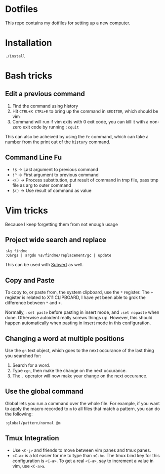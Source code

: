 # Dotfiles

This repo contains my dotfiles for setting up a new computer.

# Installation

`./install`

# Bash tricks

## Edit a previous command

1. Find the command using history
2. Hit `CTRL+X CTRL+E` to bring up the command in `$EDITOR`, which should be vim
3. Command will run if vim exits with 0 exit code, you can kill it with a non-zero
exit code by running `:cquit`

This can also be acheived by using the `fc` command, which can take a number from the
print out of the `history` command.

## Command Line Fu

* `!$` -> Last argument to previous command
* `!^` -> First argument to previous command
* `<()` -> Process substitution, put result of command in tmp file, pass tmp file as arg to outer command
* `$()` -> Use result of command as value

# Vim tricks

Because I keep forgetting them from not enough usage

## Project wide search and replace
```
:Ag findme
:Qargs | argdo %s/findme/replacement/gc | update
```

This can be used with [Subvert](https://github.com/tpope/vim-abolish#substitution) as well.

## Copy and Paste

To copy to, or paste from, the system clipboard, use the `*` register. The `+` register
is related to X11 CLIPBOARD, I have yet been able to grok the difference between `*` and
`+`.

Normally, `:set paste` before pasting in insert mode, and `:set nopaste` when done.
Otherwise autoident really screws things up. However, this should happen automatically
when pasting in insert mode in this configuration.

## Changing a word at multiple positions

Use the `gn` text object, which goes to the next occurance of the last thing you searched
for:
  1. Search for a word.
  1. Type `cgn`, then make the change on the next occurance.
  1. The `.` operator will now make your change on the next occurance.

## Use the global command

Global lets you run a command over the whole file. For example, if you want to apply
the macro recorded to `m` to all files that match a pattern, you can do the following:
```vimscript
:global/pattern/normal @m
```

## Tmux Integration

* Use `<C-j>` and friends to move between vim panes and tmux panes.
* `<C-a>` is a lot easier for me to type than `<C-b>`. The tmux bind key
  for this configuration is `<C-a>`. To get a real `<C-a>`, say to increment
  a value in vim, use `<C-a>a`.
